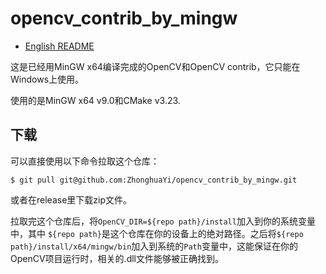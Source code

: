 # opencv_contrib_by_mingw

* [English README](README.md)

这是已经用MinGW x64编译完成的OpenCV和OpenCV contrib，它只能在Windows上使用。

使用的是MinGW x64 v9.0和CMake v3.23.

## 下载

可以直接使用以下命令拉取这个仓库：

```shell
$ git pull git@github.com:ZhonghuaYi/opencv_contrib_by_mingw.git
```

或者在release里下载zip文件。

拉取完这个仓库后，将`OpenCV_DIR=${repo path}/install`加入到你的系统变量中，其中 `${repo path}`是这个仓库在你的设备上的绝对路径。之后将`${repo path}/install/x64/mingw/bin`加入到系统的`Path`变量中，这能保证在你的OpenCV项目运行时，相关的.dll文件能够被正确找到。